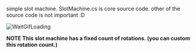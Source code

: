 
simple slot machine.
SlotMachine.cs is core source code. 
other of the source code is not important :D





![WaitGifLoading](https://github.com/shlifedev/Simple-SlotMachine-Unity/blob/master/changeUSS.gif) 

**NOTE This slot machine has a fixed count of rotations. (you can custom this rotation count.)**
